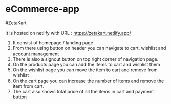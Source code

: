 # eCommerce-app

#ZetaKart

It is hosted on netlify with URL : https://zetakart.netlify.app/

1. It consist of homepage / landing page
2. From there using button on header you can navigate to cart, wishlist and account management
3. There is also a signout button on top right corner of navigation page.
4. On the products page you can add the items to cart and wishlist them
5. On the wishlist page you can move the item to cart and remove from wishlist
6. On the cart page you can increase the number of items and remove the item from cart.
7. The cart also shows total price of all the items in cart and payment button
